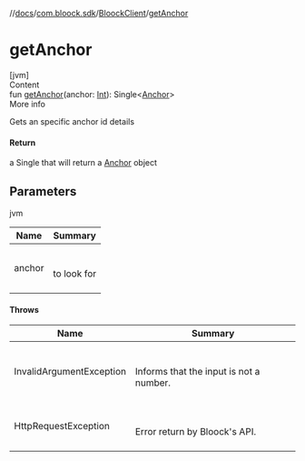 //[docs](../../index.md)/[com.bloock.sdk](../index.md)/[BloockClient](index.md)/[getAnchor](get-anchor.md)



# getAnchor  
[jvm]  
Content  
fun [getAnchor](get-anchor.md)(anchor: [Int](https://kotlinlang.org/api/latest/jvm/stdlib/kotlin/-int/index.html)): Single<[Anchor](../../com.bloock.sdk.anchor.entity/-anchor/index.md)>  
More info  


Gets an specific anchor id details



#### Return  


a Single that will return a [Anchor](../../com.bloock.sdk.anchor.entity/-anchor/index.md) object



## Parameters  
  
jvm  
  
|  Name|  Summary| 
|---|---|
| <a name="com.bloock.sdk/BloockClient/getAnchor/#kotlin.Int/PointingToDeclaration/"></a>anchor| <a name="com.bloock.sdk/BloockClient/getAnchor/#kotlin.Int/PointingToDeclaration/"></a><br><br>to look for<br><br>
  


#### Throws  
  
|  Name|  Summary| 
|---|---|
| <a name="com.bloock.sdk/BloockClient/getAnchor/#kotlin.Int/PointingToDeclaration/"></a>InvalidArgumentException| <a name="com.bloock.sdk/BloockClient/getAnchor/#kotlin.Int/PointingToDeclaration/"></a><br><br>Informs that the input is not a number.<br><br>
| <a name="com.bloock.sdk/BloockClient/getAnchor/#kotlin.Int/PointingToDeclaration/"></a>HttpRequestException| <a name="com.bloock.sdk/BloockClient/getAnchor/#kotlin.Int/PointingToDeclaration/"></a><br><br>Error return by Bloock's API.<br><br>
  



